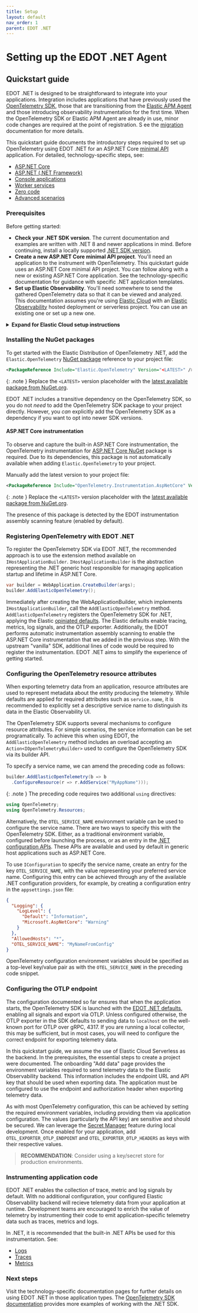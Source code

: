 ```yaml
---
title: Setup
layout: default
nav_order: 1
parent: EDOT .NET
---
```


# Setting up the EDOT .NET Agent

## Quickstart guide

EDOT .NET is designed to be straightforward to integrate into your applications. Integration includes applications that have previously used the
[OpenTelemetry SDK](https://opentelemetry.io/docs/languages/net/), those that are transitioning from the 
[Elastic APM Agent](https://www.elastic.co/guide/en/apm/agent/dotnet/current/index.html) and those introducing observability instrumentation for
the first time. When the OpenTelemetry SDK or Elastic APM Agent are already in use, minor code changes are required at the point of registration.
S ee the [migration](./../migration) documentation for more details.

This quickstart guide documents the introductory steps required to set up OpenTelemetry using EDOT .NET for an ASP.NET Core 
[minimal API](https://learn.microsoft.com/aspnet/core/fundamentals/minimal-apis) application. For detailed, technology-specific steps, see:

* [ASP.NET Core](./aspnetcore)
* [ASP.NET (.NET Framework)](./aspnet)
* [Console applications](./console)
* [Worker services](./worker-services)
* [Zero code](./zero-code)
* [Advanced scenarios](./advanced-scenarios)

### Prerequisites

Before getting started:

* **Check your .NET SDK version**. The current documentation and examples are written with .NET 8 and newer applications in mind. 
Before continuing, install a locally supported [.NET SDK version](https://dotnet.microsoft.com/en-us/download/dotnet).
* **Create a new ASP.NET Core minimal API project**. You'll need an application to the instrument with OpenTelemetry. This quickstart guide uses
an ASP.NET Core minimal API project. You can follow along with a new or existing ASP.NET Core application. See the
technology-specific documentation for guidance with specific .NET application templates. 
* **Set up Elastic Observability**. You'll need somewhere to send the gathered OpenTelemetry data so that it can be viewed and analyzed. 
This documentation assumes you're using [Elastic Cloud](https://www.elastic.co/cloud) with an [Elastic Observability](https://www.elastic.co/observability) 
hosted deployment or serverless project. You can use an existing one or set up a new one.

<details markdown="1">
<summary><strong>Expand for Elastic Cloud setup instructions</strong></summary>
To create your first Elastic Observability serverless project:

1. Sign up for a [free Elastic Cloud trial](https://cloud.elastic.co/registration) or sign into an existing account.
1. Go to <https://cloud.elastic.co/home>.
1. Click **Create serverless project**.
1. Choose **Elastic for Observability**.
1. Provide a name for your serverless project and click **Create serverless project**.
1. Once the project is ready, click *Open* to access Kibana
1. Choose **Add data** to take you to the onboarding home page (for example, `https://{DEPLOYMENT_NAME}.kb.{REGION}.{CLOUDPROVIDER}.elastic.cloud/app/observabilityOnboarding`).
1. Choose **Application** and select **OpenTelemetry**
1. Follow the onboarding instructions to create an API key and capture the endpoint URL that will be used when configuring application(s).
</details>

### Installing the NuGet packages

To get started with the Elastic Distribution of OpenTelemetry .NET, add the `Elastic.OpenTelemetry` [NuGet package](https://www.nuget.org/packages/Elastic.OpenTelemetry)
reference to your project file:

```xml
<PackageReference Include="Elastic.OpenTelemetry" Version="<LATEST>" />
```

{: .note }
Replace the `<LATEST>` version placeholder with the [latest available package from NuGet.org](https://www.nuget.org/packages/Elastic.OpenTelemetry).

EDOT .NET includes a transitive dependency on the OpenTelemetry SDK, so you do not _need_ to add the OpenTelemetry SDK package to your project directly. However,
you _can_ explicitly add the OpenTelemetry SDK as a dependency if you want to opt into newer SDK versions.

#### ASP.NET Core instrumentation

To observe and capture the built-in ASP.NET Core instrumentation, the OpenTelemetry instrumentation for [ASP.NET Core
NuGet](https://www.nuget.org/packages/OpenTelemetry.Instrumentation.AspNetCore) package is required. Due to its dependencies, this
package is not automatically available when adding `Elastic.OpenTelemetry` to your project.

Manually add the latest version to your project file:

```xml
<PackageReference Include="OpenTelemetry.Instrumentation.AspNetCore" Version="<LATEST>" />
```

{: .note }
Replace the `<LATEST>` version placeholder with the [latest available package from NuGet.org](https://www.nuget.org/packages/OpenTelemetry.Instrumentation.AspNetCore).

The presence of this package is detected by the EDOT instrumentation assembly scanning feature (enabled by default).

### Registering OpenTelemetry with EDOT .NET

To register the OpenTelemetry SDK via EDOT .NET, the recommended approach is to use the extension method available on
`IHostApplicationBuilder`. `IHostApplicationBuilder` is the abstraction representing the .NET generic host responsible
for managing application startup and lifetime in ASP.NET Core.

```csharp
var builder = WebApplication.CreateBuilder(args);
builder.AddElasticOpenTelemetry();
```

Immediately after creating the WebApplicationBuilder, which implements `IHostApplicationBuilder`, call the 
`AddElasticOpenTelemetry` method. `AddElasticOpenTelemetry` registers the OpenTelemetry SDK for .NET, applying the Elastic
[opiniated defaults](.///edot-defaults). The Elastic defaults enable tracing, metrics, log signals, and the OTLP exporter.
Additionally, the EDOT performs automatic instrumentation assembly scanning to enable the ASP.NET Core instrumentation
that we added in the previous step. With the upstream "vanilla" SDK, additional lines of code would be required to register
the instrumentation. EDOT .NET aims to simplify the experience of getting started.

### Configuring the OpenTelemetry resource attributes

When exporting telemetry data from an application, resource attributes are used to represent metadata about the entity
producing the telemetry. While defaults are applied for required attributes such as `service.name`, it is recommended to
explicitly set a descriptive service name to distinguish its data in the Elastic Observability UI.

The OpenTelemetry SDK supports several mechanisms to configure resource attributes. For simple scenarios, the service
information can be set programatically. To achieve this when using EDOT, the `AddElasticOpenTelemetry` method includes an
overload accepting an `Action<IOpenTelemetryBuilder>` used to configure the OpenTelemetry SDK via its builder API.

To specify a service name, we can amend the preceding code as follows:

```csharp
builder.AddElasticOpenTelemetry(b => b
  .ConfigureResource(r => r.AddService("MyAppName")));
```

{: .note }
The preceding code requires two additional `using` directives:

```csharp
using OpenTelemetry;
using OpenTelemetry.Resources;
```

Alternatively, the `OTEL_SERVICE_NAME` environment variable can be used to configure the service name.
There are two ways to specify this with the OpenTelemetry SDK. Either, as a traditional environment variable, configured before
launching the process, or as an entry in the [.NET configuration APIs](https://learn.microsoft.com/dotnet/core/extensions/configuration).
These APIs are available and used by default in generic host applications such as ASP.NET Core.

To use `IConfiguration` to specify the service name, create an entry for the key `OTEL_SERVICE_NAME`, with the value representing 
your preferred service name. Configuring this entry can be achieved through any of the available .NET configuration providers, for example,
by creating a configuration entry in the `appsettings.json` file:

```json
{
  "Logging": {
    "LogLevel": {
      "Default": "Information",
      "Microsoft.AspNetCore": "Warning"
    }
  },
  "AllowedHosts": "*",
  "OTEL_SERVICE_NAME": "MyNameFromConfig"
}
```

OpenTelemetry configuration environment variables should be specified as a top-level key/value pair as with the `OTEL_SERVICE_NAME` in
the preceding code snippet.

### Configuring the OTLP endpoint

The configuration documented so far ensures that when the application starts, the OpenTelemetry SDK is launched with the 
[EDOT .NET defaults](./edot-defaults), enabling all signals and export via OTLP. Unless configured otherwise, the OTLP exporter in the SDK defaults to 
sending data to `localhost` on the well-known port for OTLP over gRPC, 4317. If you are running a local collector, this may be 
sufficient, but in most cases, you will need to configure the correct endpoint for exporting telemetry data.

In this quickstart guide, we assume the use of Elastic Cloud Serverless as the backend. In the prerequisites, the essential steps
to create a project were documented. The onboarding "Add data" page provides the environment variables required to send telemetry data to the Elastic
Observability backend. This information includes the endpoint URL and API key that should be used when exporting data. The 
application must be configured to use the endpoint and authorization header when exporting telemetry data.

As with most OpenTelemetry configuration, this can be achieved by setting the required environment variables, including providing them via application
configuration. The values (particularly the API key) are sensitive and should be secured. We can leverage the 
[Secret Manager](https://learn.microsoft.com/aspnet/core/security/app-secrets) feature during local development. Once enabled
for your application, add `OTEL_EXPORTER_OTLP_ENDPOINT` and `OTEL_EXPORTER_OTLP_HEADERS` as keys with their respective values.

> **RECOMMENDATION**: Consider using a key/secret store for production environments.

### Instrumenting application code

EDOT .NET enables the collection of trace, metric and log signals by default. With no additional configuration, your configured Elastic
Observability backend will recieve telemetry data from your application at runtime. Development teams are encouraged to enrich the value
of telemetry by instrumenting their code to emit application-specific telemetry data such as traces, metrics and logs. 

In .NET, it is recommended that the built-in .NET APIs be used for this instrumentation. See:

- [Logs](https://learn.microsoft.com/dotnet/core/extensions/logging)
- [Traces](https://learn.microsoft.com/dotnet/core/diagnostics/distributed-tracing-instrumentation-walkthroughs)
- [Metrics](https://learn.microsoft.com/dotnet/core/diagnostics/metrics-instrumentation)

### Next steps

Visit the technology-specific documentation pages for further details on using EDOT .NET in those application types.
The [OpenTelemetry SDK documentation](https://opentelemetry.io/docs/languages/net/getting-started/) provides more examples of
working with the .NET SDK.
